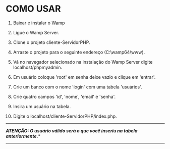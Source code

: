                    
<h1>COMO USAR</h1>

  1. Baixar e instalar o [Wamp](https://www.wampserver.com/en/download-wampserver-64bits/)
  
  2. Ligue o Wamp Server.
  
  3. Clone o projeto cliente-ServidorPHP.

  4. Arraste o projeto para o seguinte endereço (C:\wamp64\www).
   
  5. Vá no navegador selecionado na instalação do Wamp Server digite localhost/phpmyadmin.

  6. Em usuário coloque 'root' em senha deixe vazio e clique em 'entrar'.

  7. Crie um banco com o nome 'login' com uma tabela 'usuários'.

  8. Crie quatro campos 'id', 'nome', 'email' e 'senha'.

  9. Insira um usuário na tabela.

  10. Digite o localhost/cliente-ServidorPHP/index.php.

  *********************************************************************************************
  *********ATENÇÃO: O usuário válido será o que você inseriu na tabela anteriormente.**********
  *********************************************************************************************
